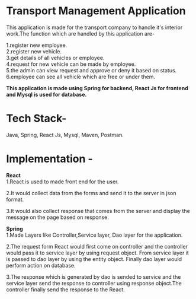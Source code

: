 # Transport Management Application

This application is made for the transport company to handle it's interior work.The function which are handled by this application are-  

 1.register new employee.  
 2.register new vehicle.  
 3.get details of all vehicles or employee.  
 4.request for new vehicle can be made by employee.  
 5.the admin can view request and approve or deny it based on status.  
 6.employee can see all vehicle which are free or under them.  
 
 **This application is made using Spring for backend, React Js for frontend and Mysql is used for database.**
 
 # Tech Stack- 
   Java, Spring, React Js, Mysql, Maven, Postman.
 # Implementation -
 
 **React**  
  1.React is used to made front end for the user.  
  
  2.It would collect data from the forms and send it to the server in json format.  
  
  3.It would also collect response that comes from the server and display the message on the page based on response.
  
 
 **Spring**  
  1.Made Layers like Controller,Service layer, Dao layer for the application.  
  
  2.The request form React would first come on controller and the controller would pass it to service layer by using request object. From service layer it is passed
    to dao layer  by using the entity object. Finally dao layer would perform action on database. 
    
  3.The response which is generated by dao is sended to service and the service layer send the response to controller using response object.The controller finally 
    send the response to the React.  
  
  
 
 
